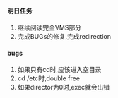 #### 明日任务
1. 继续阅读完全VMS部分
2. 完成BUGs的修复,完成redirection
#### bugs 
1. 如果只有cd时,应该进入空目录
2. cd /etc时,double free
3. 如果director为0时,exec就会出错